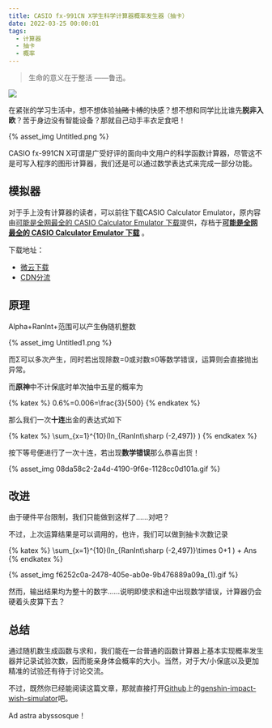 ```yaml
---
title: CASIO fx-991CN X学生科学计算器概率发生器（抽卡）
date: 2022-03-25 00:00:01
tags: 
  - 计算器
  - 抽卡
  - 概率
---
```


> 生命的意义在于整活  ——鲁迅。
> 

![](https://file-cdn.qmcmc.cn/assets/open/fxgzedu.cn/img/Genshin_AD.webp)

在紧张的学习生活中，想不想体验抽~~赌~~卡~~博~~的快感？想不想和同学比比谁先**脱非入欧**？苦于身边没有智能设备？那就自己动手丰衣足食吧！

<!-- more -->

{% asset_img Untitled.png %}

CASIO fx-991CN X可谓是广受好评的面向中文用户的科学函数计算器，尽管这不是可写入程序的图形计算器，我们还是可以通过数学表达式来完成一部分功能。

## 模拟器

对于手上没有计算器的读者，可以前往下载CASIO Calculator Emulator，原内容由[可能是全网最全的 CASIO Calculator Emulator 下载](https://hbte.ch/1790.html)提供，存档于[****可能是全网最全的 CASIO Calculator Emulator 下载****](https://www.notion.so/CASIO-Calculator-Emulator-921c682adc04400c8346667877e1b185) 。

下载地址：

- [微云下载](https://share.weiyun.com/fpQvG7xu)
- [CDN分流](https://file-cdn.qmcmc.cn/uploads/2022/03/CASIO%20Calculator%20Emulator%20V20.8.11.7z)

## 原理

Alpha+RanInt+范围可以产生~~伪~~随机整数

{% asset_img Untitled1.png %}

而Σ可以多次产生，同时若出现除数=0或对数≤0等数学错误，运算则会直接抛出异常。

而**原神**中不计保底时单次抽中五星的概率为

{% katex %}
0.6\%=0.006=\frac{3}{500} 
{% endkatex %}

那么我们一次**十连**出金的表达式如下

{% katex %}
\sum_{x=1}^{10}(ln_{RanInt\sharp (-2,497)} )
{% endkatex %}

按下等号便进行了一次十连，若出现**数学错误**那么恭喜出货！

{% asset_img 08da58c2-2a4d-4190-9f6e-1128cc0d101a.gif %}

## 改进

由于硬件平台限制，我们只能做到这样了……对吧？

不过，上次运算结果是可以调用的，也许，我们可以做到抽卡次数记录

{% katex %}
\sum_{x=1}^{10}(ln_{RanInt\sharp (-2,497)}\times 0+1 ) + Ans
{% endkatex %}

{% asset_img f6252c0a-2478-405e-ab0e-9b476889a09a_(1).gif %}

然而，输出结果均为整十的数字……说明即使求和途中出现数学错误，计算器仍会硬着头皮算下去？

## 总结

通过随机数生成函数与求和，我们能在一台普通的函数计算器上基本实现概率发生器并记录试验次数，因而能亲身体会概率的大小。当然，对于大/小保底以及更加精准的试验还有待于讨论交流。

不过，既然你已经能阅读这篇文章，那就直接打开[Github](https://github.com/uzair-ashraf/genshin-impact-wish-simulator)上的[genshin-impact-wish-simulator](https://gi-wish-simulator.uzairashraf.dev/)吧。

Ad astra abyssosque！